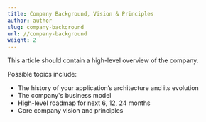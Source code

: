 ```yaml
---
title: Company Background, Vision & Principles
author: author
slug: company-background
url: //company-background
weight: 2
---
```


This article should contain a high-level overview of the company.

Possible topics include:
* The history of your application’s architecture and its evolution
* The company's business model
* High-level roadmap for next 6, 12, 24 months
* Core company vision and principles
